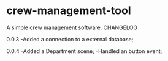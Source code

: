 # crew-management-tool
A simple crew management software.
CHANGELOG

0.0.3
-Added a connection to a external database;

0.0.4
-Added a Department scene;
-Handled an button event;
